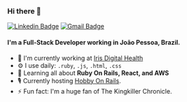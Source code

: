 ### Hi there 👋

[![Linkedin Badge](https://img.shields.io/badge/-pedropaiva-blue?style=flat-square&logo=Linkedin&logoColor=white&link=https://www.linkedin.com/in/pedro-paiva-57157814a/)](https://www.linkedin.com/in/pedro-paiva-57157814a/)
[![Gmail Badge](https://img.shields.io/badge/-pedro.v.s.paiva@gmail.com-c14438?style=flat-square&logo=Gmail&logoColor=white&link=mailto:pedro.v.s.paiva@gmail.com)](mailto:pedro.v.s.paiva@gmail.com)  

#### I'm a Full-Stack Developer working in João Pessoa, Brazil.

- 🏢 I'm currently working at [Iris Digital Health](https://github.com/iris-digital-wealth)
- ⚙️ I use daily: `.ruby`, `.js`, `.html`, `.css`
- 🌱 Learning all about **Ruby On Rails, React, and AWS**
- 🎙 Currently hosting [Hobby On Rails](http://www.hobbyonrails.com.br/).
- ⚡️ Fun fact: I'm a huge fan of The Kingkiller Chronicle.
